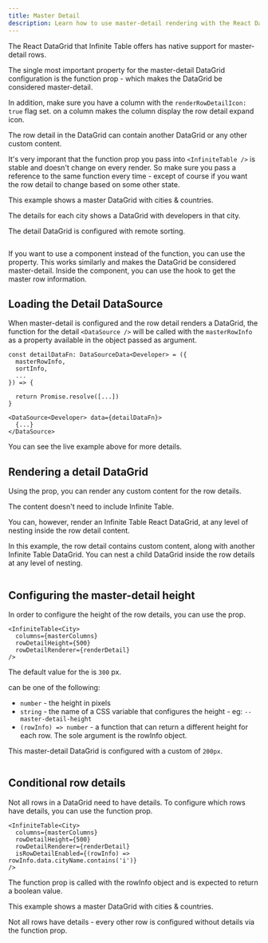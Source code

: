```yaml
---
title: Master Detail
description: Learn how to use master-detail rendering with the React DataGrid
---
```


The React DataGrid that Infinite Table offers has native support for master-detail rows.

<Note>

The single most important property for the master-detail DataGrid configuration is the <PropLink name="rowDetailRenderer" /> function prop - which makes the DataGrid be considered master-detail.

In addition, make sure you have a column with the `renderRowDetailIcon: true` flag set. <PropLink name="columns.renderRowDetailIcon" /> on a column makes the column display the row detail expand icon.

The row detail in the DataGrid can contain another DataGrid or any other custom content.
</Note>

<Note>

It's very imporant that the <PropLink name="rowDetailRenderer" /> function prop you pass into `<InfiniteTable />` is stable and doesn't change on every render. So make sure you pass a reference to the same function every time - except of course if you want the row detail to change based on some other state.
</Note>

<Sandpack title="Basic master detail DataGrid example" size="lg">

<Description>

This example shows a master DataGrid with cities & countries.

The details for each city shows a DataGrid with developers in that city.

The detail DataGrid is configured with remote sorting.

</Description>

```ts file="master-detail-example.page.tsx"

```

</Sandpack>


If you want to use a component instead of the <PropLink name="rowDetailRenderer" /> function, you can use the <PropLink name="components.RowDetail" /> property. This works similarly and makes the DataGrid be considered master-detail. Inside the component, you can use the <HookLink name="useMasterRowInfo" /> hook to get the master row information.



## Loading the Detail DataSource

When master-detail is configured and the row detail renders a DataGrid, the <DPropLink name="data" /> function for the detail `<DataSource />` will be called with the `masterRowInfo` as a property available in the object passed as argument.

```tsx title="Loading the detail DataGrid data" {2}
const detailDataFn: DataSourceData<Developer> = ({
  masterRowInfo,
  sortInfo,
  ...
}) => {

  return Promise.resolve([...])
}

<DataSource<Developer> data={detailDataFn}>
  {...}
</DataSource>
```

You can see the live example above for more details.

## Rendering a detail DataGrid

Using the <PropLink name="rowDetailRenderer" /> prop, you can render any custom content for the row details.

The content doesn't need to include Infinite Table.

You can, however, render an Infinite Table React DataGrid, at any level of nesting inside the row detail content.

<Sandpack title="Master detail with custom content & DataGrid" size="lg" viewMode="preview">

<Description>

In this example, the row detail contains custom content, along with another Infinite Table DataGrid. You can nest a child DataGrid inside the row details at any level of nesting.

</Description>

```ts file="master-detail-custom-datagrid-example.page.tsx"

```

</Sandpack>

## Configuring the master-detail height

In order to configure the height of the row details, you can use the <PropLink name="rowDetailHeight" /> prop.

```tsx title="Configuring the row detail height" {3}
<InfiniteTable<City>
  columns={masterColumns}
  rowDetailHeight={500}
  rowDetailRenderer={renderDetail}
/>
```

The default value for the <PropLink name="rowDetailHeight" /> is `300` px.

<PropLink name="rowDetailHeight" /> can be one of the following:

- `number` - the height in pixels
- `string` - the name of a CSS variable that configures the height - eg: `--master-detail-height`
- `(rowInfo) => number` - a function that can return a different height for each row. The sole argument is the <TypeLink name="InfiniteTableRowInfo">rowInfo object</TypeLink>.

<Sandpack title="Master detail DataGrid with custom height for row details" size="lg">

<Description>

This master-detail DataGrid is configured with a custom <PropLink name="rowDetailHeight" /> of `200px`.

</Description>

```ts file="master-detail-custom-detail-height-example.page.tsx"

```

</Sandpack>


## Conditional row details

Not all rows in a DataGrid need to have details. To configure which rows have details, you can use the <PropLink name="isRowDetailEnabled" /> function prop.

```tsx title="Using conditional row details" {5}
<InfiniteTable<City>
  columns={masterColumns}
  rowDetailHeight={500}
  rowDetailRenderer={renderDetail}
  isRowDetailEnabled={(rowInfo) => rowInfo.data.cityName.contains('i')}
/>
```

The <PropLink name="isRowDetailEnabled" /> function prop is called with the <TypeLink name="InfiniteTableRowInfo">rowInfo object</TypeLink> and is expected to return a boolean value.


<Sandpack title="Master detail DataGrid with conditional details" size="lg">

<Description>

This example shows a master DataGrid with cities & countries.

Not all rows have details - every other row is configured without details via the <PropLink name="isRowDetailEnabled" /> function prop.

</Description>

```ts file="master-detail-per-row-example.page.tsx"

```

</Sandpack>
